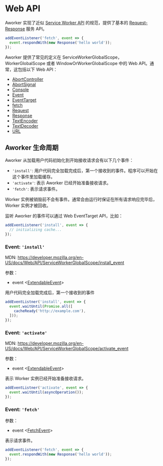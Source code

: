 # Web API

Aworker 实现了近似 [Service Worker API][] 的规范，提供了基本的 [Request-Response][] 服务 API。

```js
addEventListener('fetch', event => {
  event.respondWith(new Response('hello world'));
});
```

Aworker 提供了常见的定义在 ServiceWorkerGlobalScope，WorkerGlobalScope 或者 WindowOrWorkerGlobalScope 中的 Web API。通常，这包括以下 Web API：

- [AbortController](https://developer.mozilla.org/en-US/docs/Web/API/AbortController)
- [AbortSignal](https://developer.mozilla.org/en-US/docs/Web/API/AbortSignal)
- [Console](https://developer.mozilla.org/en-US/docs/Web/API/Console)
- [Event](https://developer.mozilla.org/en-US/docs/Web/API/Event)
- [EventTarget](https://developer.mozilla.org/en-US/docs/Web/API/EventTarget)
- [fetch](https://developer.mozilla.org/en-US/docs/Web/API/WindowOrWorkerGlobalScope/fetch)
- [Request](https://developer.mozilla.org/en-US/docs/Web/API/Request)
- [Response](https://developer.mozilla.org/en-US/docs/Web/API/Response)
- [TextEncoder](https://developer.mozilla.org/en-US/docs/Web/API/TextEncoder)
- [TextDecoder](https://developer.mozilla.org/en-US/docs/Web/API/TextDecoder)
- [URL](https://developer.mozilla.org/en-US/docs/Web/API/URL_API)

## Aworker 生命周期

Aworker 从加载用户代码初始化到开始接收请求会有以下几个事件：

- `'install'`: 用户代码完全加载完成后，第一个接收到的事件。程序可以开始在这个事件里加载缓存。
- `'activate'`: 表示 Aworker 已经开始准备接收请求。
- `'fetch'`: 表示请求事件。

Worker 实例被销毁前不会有事件。通常会由运行时保证在所有请求响应完毕后，Worker 实例才被回收。

监听 Aworker 的事件可以通过 Web EventTarget API，比如：

```js
addEventListener('install', event => {
  // initializing cache...
});
```

### Event: `'install'`
MDN: https://developer.mozilla.org/en-US/docs/Web/API/ServiceWorkerGlobalScope/install_event

参数：
- event <[ExtendableEvent][]>

用户代码完全加载完成后，第一个接收到的事件

```js
addEventListner('install', event => {
  event.waitUntil(Promise.all([
    cacheReady('http://example.com'),
  ]));
});
```

### Event: `'activate'`
MDN: https://developer.mozilla.org/en-US/docs/Web/API/ServiceWorkerGlobalScope/activate_event

参数：
- event <[ExtendableEvent][]>

表示 Worker 实例已经开始准备接收请求。

```js
addEventListner('activate', event => {
  event.waitUntil(asyncOperation());
});
```

### Event: `'fetch'`

参数：
- event <[FetchEvent][]>

表示请求事件。

```js
addEventListener('fetch', event => {
  event.respondWith(new Response('hello world'));
});
```

[ExtendableEvent]: https://developer.mozilla.org/en-US/docs/Web/API/ExtendableEvent
[FetchEvent]: https://developer.mozilla.org/en-US/docs/Web/API/FetchEvent
[Service Worker API]: https://www.w3.org/TR/service-workers/
[Request-Response]: https://www.w3.org/TR/service-workers/#fetchevent
